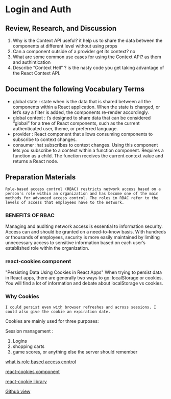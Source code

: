 # Login  and Auth 

## Review, Research, and Discussion

1. Why is the Context API useful? it help us to share the data between the components at different level without using props
2. Can a component outside of a provider get its context? no 
3. What are some common use cases for using the Context API? as them and authintication
4. Describe “Context Hell” ? is the nasty code you get taking advantage of the React Context API.

## Document the following Vocabulary Terms

+ global state : state when is the data that is shared between all the components within a React application. When the state is changed, or let’s say a filter is added, the components re-render accordingly.
+ global context : t’s designed to share data that can be considered “global” for a tree of React components, such as the current authenticated user, theme, or preferred language.
+ provider : React component that allows consuming components to subscribe to context changes.
+ consumer :hat subscribes to context changes. Using this component lets you subscribe to a context within a function component. Requires a function as a child. The function receives the current context value and returns a React node.

## Preparation Materials

``Role-based access control (RBAC) restricts network access based on a person's role within an organization and has become one of the main methods for advanced access control. The roles in RBAC refer to the levels of access that employees have to the network.
``

### BENEFITS OF RBAC

Managing and auditing network access is essential to information security. Access can and should be granted on a need-to-know basis. With hundreds or thousands of employees, security is more easily maintained by limiting unnecessary access to sensitive information based on each user’s established role within the organization.

### react-cookies component

"Persisting Data Using Cookies in React Apps" When trying to persist data in React apps, there are generally two ways to go: localStorage or cookies. You will find a lot of information and debate about localStorage vs cookies. 

### Why Cookies
```I could persist even with browser refreshes and across sessions. I could also give the cookie an expiration date.```

Cookies are mainly used for three purposes:

Session management :

1. Logins
2. shopping carts
3. game scores, or anything else the server should remember

[what is role based access control](https://digitalguardian.com/blog/what-role-based-access-control-rbac-examples-benefits-and-more)

[react-cookies component](https://www.npmjs.com/package/react-cookies)

[react-cookie library](https://www.npmjs.com/package/react-cookie)

[Github view](https://github.com/sbkhaloof/growthmindsit)